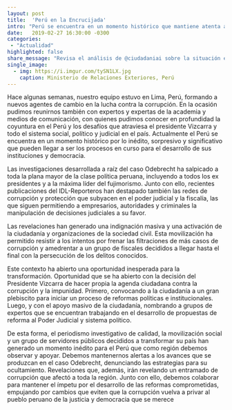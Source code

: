 ```yaml
---
layout: post
title:  'Perú en la Encrucijada'
intro: "Perú se encuentra en un momento histórico que mantiene atenta a toda la región."
date:   2019-02-27 16:30:00 -0300
categories:
 - "Actualidad"
highlighted: false
share_message: "Revisa el análisis de @ciudadaniai sobre la situación en Perú"
single_image:
  - img: https://i.imgur.com/tySN1LX.jpg
    caption: Ministerio de Relaciones Exteriores, Perú
---
```

Hace algunas semanas, nuestro equipo estuvo en Lima, Perú, formando a nuevos agentes de cambio en la lucha contra la corrupción. En la ocasión pudimos reunirnos también con expertos y expertas de la academia y medios de comunicación, con quienes pudimos conocer en profundidad la coyuntura en el Perú y los desafíos que atraviesa el presidente Vizcarra y todo el sistema social, político y judicial en el país. Actualmente el Perú se encuentra en un momento histórico por lo inédito, sorpresivo y significativo que pueden llegar a ser los procesos en curso para el desarrollo de sus instituciones y democracia.

Las investigaciones desarrollada a raíz del caso Odebrecht ha salpicado a toda la plana mayor de la clase política peruana, incluyendo a todos los ex presidentes y a la máxima líder del fujimorismo. Junto con ello, recientes publicaciones del IDL-Reporteros han destapado también las redes de corrupción y protección que subyacen en el poder judicial y la fiscalía, las que siguen permitiendo a empresarios, autoridades y criminales la manipulación de decisiones judiciales a su favor.

Las revelaciones han generado una indignación masiva y una activación de la ciudadanía y organizaciones de la sociedad civil. Esta movilización ha permitido resistir a los intentos por frenar las filtraciones de más casos de corrupción y amedrentar a un grupo de fiscales decididos a llegar hasta el final con la persecución de los delitos conocidos. 

Este contexto ha abierto una oportunidad inesperada para la transformación. Oportunidad que se ha abierto con la decisión del Presidente Vizcarra de hacer propia la agenda ciudadana contra la corrupción y la impunidad. Primero, convocando a la ciudadanía a un gran plebiscito para iniciar un proceso de reformas políticas e institucionales. Luego, y con el apoyo masivo de la ciudadanía, nombrando a grupos de expertos que se encuentran trabajando en el desarrollo de propuestas de reforma al Poder Judicial y sistema político.

De esta forma, el periodismo investigativo de calidad, la movilización social y un grupo de servidores públicos decididos a transformar su país han generado un momento inédito para el Perú que como región debemos observar y apoyar. Debemos mantenernos alertas a los avances que se produzcan en el caso Odebrecht, denunciando las estrategias para su ocultamiento. Revelaciones que, además, irán revelando un entramado de corrupción que afectó a toda la región. Junto con ello, debemos colaborar para mantener el ímpetu por el desarrollo de las reformas comprometidas, empujando por cambios que eviten que la corrupción vuelva a privar al pueblo peruano de la justicia y democracia que se merece
